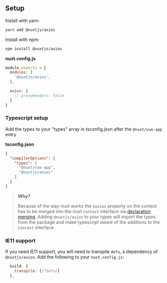 
## Setup

Install with yarn:

```bash
yarn add @nuxtjs/axios
```

Install with npm:

```bash
npm install @nuxtjs/axios
```

**nuxt.config.js**

```js
module.exports = {
  modules: [
    '@nuxtjs/axios',
  ],

  axios: {
    // proxyHeaders: false
  }
}
```


### Typescript setup

Add the types to your "types" array in tsconfig.json after the `@nuxt/vue-app` entry

**tsconfig.json**

```json
{
  "compilerOptions": {
    "types": [
      "@nuxt/vue-app",
      "@nuxtjs/axios"
    ]
  }
}
```
> **Why?**
>
> Because of the way nuxt works the `$axios` property on the context has to be merged into the nuxt `Context` interface via [declaration merging](https://www.typescriptlang.org/docs/handbook/declaration-merging.html). Adding `@nuxtjs/axios` to your types will import the types from the package and make typescript aware of the additions to the `Context` interface.

### IE11 support

If you need IE11 support, you will need to transpile `defu`, a dependency of `@nuxtjs/axios`. Add the following to your `nuxt.config.js`:

```js
  build: {
    transpile: [/^defu/]
  },
```